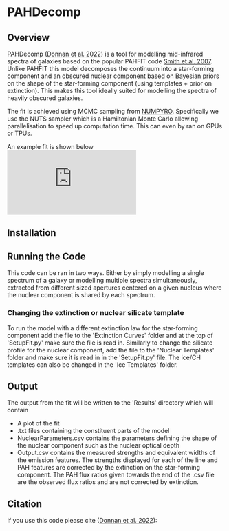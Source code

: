 # PAHDecomp

## Overview
PAHDecomp ([Donnan et al. 2022]()) is a tool for modelling mid-infrared spectra of galaxies based on the popular PAHFIT code [Smith et al. 2007](https://ui.adsabs.harvard.edu/abs/2007ApJ...656..770S/abstract). Unlike PAHFIT this model decomposes the continuum into a star-forming component and an obscured nuclear component based on Bayesian priors on the shape of the star-forming component (using templates + prior on extinction). This makes this tool ideally suited for modelling the spectra of heavily obscured galaxies.

The fit is achieved using MCMC sampling from [NUMPYRO](https://github.com/pyro-ppl/numpyro). Specifically we use the NUTS sampler which is a Hamiltonian Monte Carlo allowing parallelisation to speed up computation time. This can even by ran on GPUs or TPUs. 

An example fit is shown below 
![alt text](https://github.com/FergusDonnan/PAHDecomp/MockDataFig.pdf?raw=true)


## Installation



## Running the Code

This code can be ran in two ways. Either by simply modelling a single spectrum of a galaxy or modelling multiple spectra simultaneously, extracted from different sized apertures centered on a given nucleus where the nuclear component is shared by each spectrum. 

### Changing the extinction or nuclear silicate template
To run the model with a different extinction law for the star-forming component add the file to the 'Extinction Curves' folder and at the top of 'SetupFit.py' make sure the file is read in. Similarly to change the silicate profile for the nuclear component, add the file to the 'Nuclear Templates' folder and make sure it is read in in the 'SetupFit.py' file. The ice/CH templates can also be changed in the 'Ice Templates' folder.


## Output

The output from the fit will be written to the 'Results' directory which will contain
 - A plot of the fit
 - .txt files containing the constituent parts of the model
 - NuclearParameters.csv contains the parameters defining the shape of the nuclear component such as the nuclear optical depth
 - Output.csv contains the measured strengths and equivalent widths of the emission features. The strengths displayed for each of the line and PAH features are corrected by the extinction on the star-forming component. The PAH flux ratios given towards the end of the .csv file are the observed flux ratios and are not corrected by extinction.


## Citation
If you use this code please cite ([Donnan et al. 2022]()):

